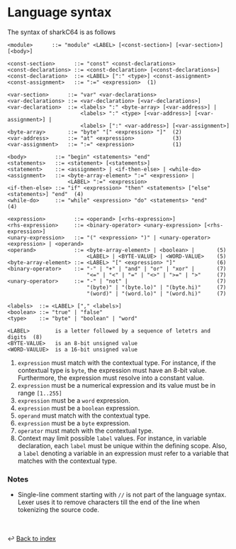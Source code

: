 # Language syntax

The syntax of sharkC64 is as follows

```
<module>      ::= "module" <LABEL> [<const-section>] [<var-section>] [<body>]

<const-section>      ::= "const" <const-declarations>
<const-declarations> ::= <const-declaration> [<const-declarations>]
<const-declaration>  ::= <LABEL> [":" <type>] <const-assignment>
<const-assignment>   ::= ":=" <expression>  (1)

<var-section>      ::= "var" <var-declarations>
<var-declarations> ::= <var-declaration> [<var-declarations>]
<var-declaration>  ::= <labels> ":" <byte-array> [<var-address>] |
                       <labels> ":" <type> [<var-address>] [<var-assignment>] |
                       <labels> [":" <var-address>] [<var-assignment>]
<byte-array>       ::= "byte" "[" <expression> "]"  (2) 
<var-address>      ::= "at" <expression>            (3)
<var-assignment>   ::= ":=" <expression>            (1)

<body>         ::= "begin" <statements> "end"
<statements>   ::= <statement> [<statements>]
<statement>    ::= <assignment> | <if-then-else> | <while-do>
<assignment>   ::= <byte-array-element> ":=" <expression> | 
                   <LABEL> ":=" <expression>
<if-then-else> ::= "if" <expression> "then" <statements> ["else" <statements>] "end"  (4)
<while-do>     ::= "while" <expression> "do" <statements> "end"                       (4)

<expression>         ::= <operand> [<rhs-expression>]
<rhs-expression>     ::= <binary-operator> <unary-expression> [<rhs-expression>]
<unary-expression>   ::= "(" <expression> ")" | <unary-operator> <expression> | <operand> 
<operand>            ::= <byte-array-element> | <boolean> |       (5)
                         <LABEL> | <BYTE-VALUE> | <WORD-VALUE>    (5)
<byte-array-element> ::= <LABEL> "[" <expression> "]"             (6) 
<binary-operator>    ::= "-" | "+" | "and" | "or" | "xor" |       (7)
                         "<=" | "<" | "=" | "<>" | ">=" | ">"     (7) 
<unary-operator>     ::= "-" | "not" |                            (7)
                         "(byte)" | "(byte.lo)" | "(byte.hi)"     (7)
                         "(word)" | "(word.lo)" | "(word.hi)"     (7)
    
<labels>  ::= <LABEL> ["," <labels>]
<boolean> ::= "true" | "false" 
<type>    ::= "byte" | "boolean" | "word"

<LABEL>        is a letter followed by a sequence of letetrs and digits  (8) 
<BYTE-VALUE>   is an 8-bit unsigned value   
<WORD-VAULUE>  is a 16-bit unsigned value
```

1. `expression` must match with the contextual type. 
   For instance, if the contextual type is `byte`, the expression must have an 8-bit value.
   Furthermore, the expression must resolve into a constant value.
2. `expression` must be a numerical expression and its value must be in range `[1..255]`
3. `expression` must be a `word` expression.
4. `expression` must be a `boolean` expression.
5. `operand` must match with the contextual type.
6. `expression` must be a `byte` expression.
7. `operator` must match with the contextual type.
8. Context may limit possible `label` values. For instance, in variable declaration, 
   each `label` must be unique within the defining scope. Also, a `label` denoting a variable
   in an expression must refer to a variable that matches with the contextual type. 

### Notes
- Single-line comment starting with `//` is not part of the language syntax.
  Lexer uses it to remove characters till the end of the line when tokenizing
  the source code.

<br /><br />
:leftwards_arrow_with_hook: [Back to index](../index.md)